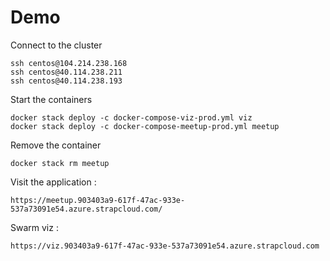 Demo
====

Connect to the cluster
```
ssh centos@104.214.238.168
ssh centos@40.114.238.211
ssh centos@40.114.238.193
```

Start the containers
```
docker stack deploy -c docker-compose-viz-prod.yml viz
docker stack deploy -c docker-compose-meetup-prod.yml meetup
```

Remove the container
```
docker stack rm meetup
```

Visit the application :
```
https://meetup.903403a9-617f-47ac-933e-537a73091e54.azure.strapcloud.com/
```

Swarm viz :
```
https://viz.903403a9-617f-47ac-933e-537a73091e54.azure.strapcloud.com
```